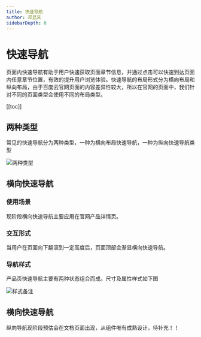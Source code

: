 ```yaml
---
title: 快速导航
author: 郑显真
sidebarDepth: 0
---
```


# 快速导航


页面内快速导航有助于用户快速获取页面章节信息，并通过点击可以快速到达页面内任意章节位置，有效的提升用户浏览体验。快速导航的布局形式分为横向布局和纵向布局，由于百度云官网页面的内容差异性较大，所以在官网的页面中，我们针对不同的页面类型会使用不同的布局类型。

[[toc]]


## 两种类型


常见的快速导航分为两种类型，一种为横向布局快速导航，一种为纵向快速导航类型


![两种类型](http://baiduyun-guideline.bj.bcebos.com/portal%2Fnavagation%2F%E4%B8%A4%E7%A7%8D%E7%B1%BB%E5%9E%8B.jpg)


## 横向快速导航


### 使用场景


现阶段横向快速导航主要应用在官网产品详情页。


### 交互形式


当用户在页面向下翻滚到一定高度后，页面顶部会渐显横向快速导航。


### 导航样式


产品页快速导航主要有两种状态组合而成。尺寸及属性样式如下图

![样式备注](http://baiduyun-guideline.bj.bcebos.com/portal%2Fnavagation%2F%E6%A0%B7%E5%BC%8F%E5%A4%87%E6%B3%A8.jpg)


## 横向快速导航


纵向导航现阶段预估会在文档页面出现，从组件唯有成熟设计，待补充！！